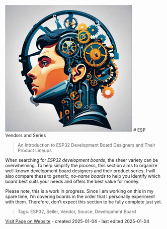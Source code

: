 <img src="/assets/images/processor.png" width="80%" height="80%" />
 # ESP Vendors and Series

> An Introduction to ESP32 Development Board Designers and Their Product Lineups

When searching for *ESP32 development boards*, the sheer variety can be overwhelming. To help simplify the process, this section aims to organize well-known development board designers and their product series. I will also compare these to *generic, no-name boards* to help you identify which board best suits your needs and offers the best value for money.

Please note, this is a work in progress. Since I am working on this in my spare time, I’m covering boards in the order that I personally experiment with them. Therefore, don’t expect this section to be fully complete just yet.


> Tags: ESP32, Seller, Vendor, Source, Development Board

[Visit Page on Website](https://done.land/components/microcontroller/families/esp/vendorsandseries?712820011505253523) - created 2025-01-04 - last edited 2025-01-04
